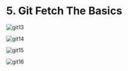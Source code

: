 # 5. Git Fetch The Basics

![git13](https://user-images.githubusercontent.com/50626798/230634815-2f8bb569-69a8-4216-b225-854b3b0806a4.png)

![git14](https://user-images.githubusercontent.com/50626798/230634820-8c3fcad0-4788-4f64-8f63-d3cc5a55102c.png)

![git15](https://user-images.githubusercontent.com/50626798/230634824-fb9186a6-4a2b-459e-9265-7349e86650a6.png)

![git16](https://user-images.githubusercontent.com/50626798/230634830-a9b5250f-4a46-49bd-9583-59f10bffee4e.png)
